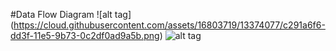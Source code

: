 #Data Flow Diagram
![alt tag] (https://cloud.githubusercontent.com/assets/16803719/13374077/c291a6f6-dd3f-11e5-9b73-0c2df0ad9a5b.png)
![alt tag](https://cloud.githubusercontent.com/assets/16803719/13829299/3b1d92d0-eb94-11e5-8036-6d50f73664c6.png)

